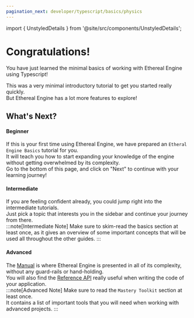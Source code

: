 ```yaml
---
pagination_next: developer/typescript/basics/physics
---
```

import { UnstyledDetails } from '@site/src/components/UnstyledDetails';

# Congratulations!
You have just learned the minimal basics of working with Ethereal Engine using Typescript!  

This was a very minimal introductory tutorial to get you started really quickly.  
But Ethereal Engine has a lot more features to explore!

## What's Next?
#### Beginner
If this is your first time using Ethereal Engine, we have prepared an `Etheral Engine Basics` tutorial for you.  
It will teach you how to start expanding your knowledge of the engine without getting overwhelmed by its complexity.  
Go to the bottom of this page, and click on "Next" to continue with your learning journey!

#### Intermediate
If you are feeling confident already, you could jump right into the intermediate tutorials.  
Just pick a topic that interests you in the sidebar and continue your journey from there.  
:::note[Intermediate Note]
Make sure to skim-read the basics section at least once, as it gives an overview of some important concepts that will be used all throughout the other guides.
:::

#### Advanced
The [Manual](/manual) is where Ethereal Engine is presented in all of its complexity, without any guard-rails or hand-holding.  
You will also find the [Reference API](/typedoc) really useful when writing the code of your application.  
:::note[Advanced Note]
Make sure to read the `Mastery Toolkit` section at least once.  
It contains a list of important tools that you will need when working with advanced projects.
:::

<!-- TODO: Add a list of cool and interesting topics to read next here -->
